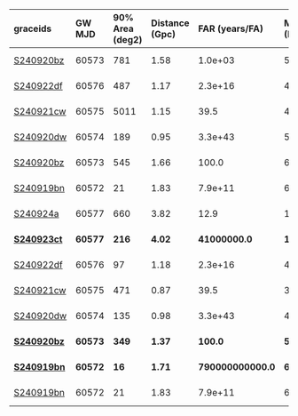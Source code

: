 | graceids                                                              | GW MJD        | 90% Area (deg2)   | Distance (Gpc)   | FAR (years/FA)         | Mass (M_sol)   | gcnids                                                                          | triggered   |
|:----------------------------------------------------------------------|:--------------|:------------------|:-----------------|:-----------------------|:---------------|:--------------------------------------------------------------------------------|:------------|
| [S240920bz](https://gracedb.ligo.org/superevents/S240920bz/view/)     | 60573         | 781               | 1.58             | 1.0e+03                | 58             | [2024-09-20T07:34:24](https://fritz.science/gcn_events/2024-09-20T07:34:24)     | True        |
| [S240922df](https://gracedb.ligo.org/superevents/S240922df/view/)     | 60576         | 487               | 1.17             | 2.3e+16                | 45             | [2024-09-22T14:21:06](https://fritz.science/gcn_events/2024-09-22T14:21:06)     | False       |
| [S240921cw](https://gracedb.ligo.org/superevents/S240921cw/view/)     | 60575         | 5011              | 1.15             | 39.5                   | 46             | [2024-09-21T20:18:35](https://fritz.science/gcn_events/2024-09-21T20:18:35)     | False       |
| [S240920dw](https://gracedb.ligo.org/superevents/S240920dw/view/)     | 60574         | 189               | 0.95             | 3.3e+43                | 51             | [2024-09-20T12:40:24](https://fritz.science/gcn_events/2024-09-20T12:40:24)     | False       |
| [S240920bz](https://gracedb.ligo.org/superevents/S240920bz/view/)     | 60573         | 545               | 1.66             | 100.0                  | 63             | [2024-09-20T07:34:24](https://fritz.science/gcn_events/2024-09-20T07:34:24)     | True        |
| [S240919bn](https://gracedb.ligo.org/superevents/S240919bn/view/)     | 60572         | 21                | 1.83             | 7.9e+11                | 65             | [2024-09-19T06:15:59](https://fritz.science/gcn_events/2024-09-19T06:15:59)     | True        |
| [S240924a](https://gracedb.ligo.org/superevents/S240924a/view/)       | 60577         | 660               | 3.82             | 12.9                   | 119            | [2024-09-24T00:03:17](https://fritz.science/gcn_events/2024-09-24T00:03:17)     | False       |
| **[S240923ct](https://gracedb.ligo.org/superevents/S240923ct/view/)** | ****60577**** | ****216****       | ****4.02****     | ****41000000.0****     | ****137****    | **[2024-09-23T20:40:06](https://fritz.science/gcn_events/2024-09-23T20:40:06)** | **True**    |
| [S240922df](https://gracedb.ligo.org/superevents/S240922df/view/)     | 60576         | 97                | 1.18             | 2.3e+16                | 46             | [2024-09-22T14:21:06](https://fritz.science/gcn_events/2024-09-22T14:21:06)     | False       |
| [S240921cw](https://gracedb.ligo.org/superevents/S240921cw/view/)     | 60575         | 471               | 0.87             | 39.5                   | 37             | [2024-09-21T20:18:36](https://fritz.science/gcn_events/2024-09-21T20:18:36)     | False       |
| [S240920dw](https://gracedb.ligo.org/superevents/S240920dw/view/)     | 60574         | 135               | 0.98             | 3.3e+43                | 49             | [2024-09-20T12:40:25](https://fritz.science/gcn_events/2024-09-20T12:40:25)     | False       |
| **[S240920bz](https://gracedb.ligo.org/superevents/S240920bz/view/)** | ****60573**** | ****349****       | ****1.37****     | ****100.0****          | ****54****     | **[2024-09-20T07:34:24](https://fritz.science/gcn_events/2024-09-20T07:34:24)** | **True**    |
| **[S240919bn](https://gracedb.ligo.org/superevents/S240919bn/view/)** | ****60572**** | ****16****        | ****1.71****     | ****790000000000.0**** | ****61****     | **[2024-09-19T06:15:59](https://fritz.science/gcn_events/2024-09-19T06:15:59)** | **True**    |
| [S240919bn](https://gracedb.ligo.org/superevents/S240919bn/view/)     | 60572         | 21                | 1.83             | 7.9e+11                | 65             | [2024-09-19T06:15:59](https://fritz.science/gcn_events/2024-09-19T06:15:59)     | True        |